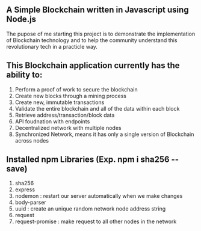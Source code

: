 ## A Simple Blockchain written in Javascript using Node.js
The pupose of me starting this project is to demonstrate the implementation of Blockchain technology and to help the community understand this revolutionary tech in a practicle way.

## This Blockchain application currently has the ability to:
1. Perform a proof of work to secure the blockchain <br />
2. Create new blocks through a mining process <br />
3. Create new, immutable transactions <br />
4. Validate the entire blockchain and all of the data within each block <br />
5. Retrieve address/transaction/block data <br />
6. API foudnation with endpoints <br />
7. Decentralized network with multiple nodes <br />
8. Synchronized Network, means it has only a single version of Blockchain across nodes <br />

## Installed npm Libraries (Exp. npm i sha256 --save)
1. sha256  <br />
2. express <br />
3. nodemon : restart our server automatically when we make changes <br />
4. body-parser <br />
5. uuid : create an unique random network node address string <br />
6. request <br />
7. request-promise : make request to all other nodes in the network <br />

